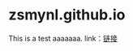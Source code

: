 zsmynl.github.io
================
This is a test  aaaaaaa.
link：<a href="zsmynl.github.io" target="_black">链接</a>
